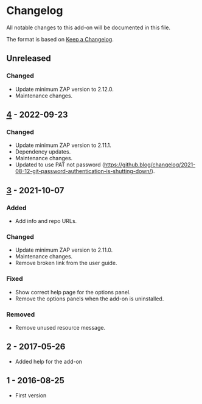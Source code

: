 # Changelog
All notable changes to this add-on will be documented in this file.

The format is based on [Keep a Changelog](https://keepachangelog.com/en/1.0.0/).

## Unreleased
### Changed
- Update minimum ZAP version to 2.12.0.
- Maintenance changes.

## [4] - 2022-09-23
### Changed
- Update minimum ZAP version to 2.11.1.
- Dependency updates.
- Maintenance changes.
- Updated to use PAT not password (https://github.blog/changelog/2021-08-12-git-password-authentication-is-shutting-down/).

## [3] - 2021-10-07
### Added
- Add info and repo URLs.

### Changed
- Update minimum ZAP version to 2.11.0.
- Maintenance changes.
- Remove broken link from the user guide.

### Fixed
- Show correct help page for the options panel.
- Remove the options panels when the add-on is uninstalled.

### Removed
- Remove unused resource message.

## 2 - 2017-05-26

- Added help for the add-on

## 1 - 2016-08-25

- First version

[4]: https://github.com/zaproxy/zap-extensions/releases/bugtracker-v4
[3]: https://github.com/zaproxy/zap-extensions/releases/bugtracker-v3
